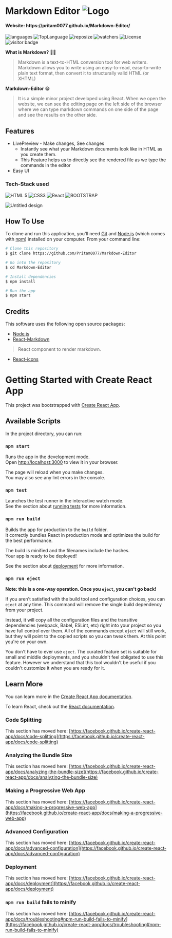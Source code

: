 
# Markdown Editor ![Logo](./public/Logo.ico)
 
<h4>Website: https://pritam0077.github.io/Markdown-Editor/ </h4> 

![languages](https://img.shields.io/github/languages/count/Pritam0077/Markdown-Editor?color=yellow)
![TopLanguage](https://img.shields.io/github/languages/top/Pritam0077/Markdown-Editor?color=red)
![reposize](https://img.shields.io/github/repo-size/Pritam0077/Markdown-Editor?color=success)
![watchers](https://img.shields.io/github/watchers/Pritam0077/Markdown-Editor?style=social)
![License](https://img.shields.io/github/license/Pritam0077/Markdown-Editor)
![visitor badge](https://shields-io-visitor-counter.herokuapp.com/badge?page=Pritam0077.Markdown-Editor)

**What is Markdown?** 🤔🤔
> Markdown is a text-to-HTML conversion tool for web writers. Markdown allows you to write using an easy-to-read, easy-to-write plain text format, then convert it to structurally valid HTML (or XHTML)

**Markdown-Editor** 😁
>It is a simple minor project developed using React.
When we open the website, we can see the editing page on the left side of the browser where we can type markdown commands on one side of the page and see the results on the other side.

## Features 

* LivePreview - Make changes, See changes
  - Instantly see what your Markdown documents look like in HTML as you create them.
  - This Feature helps us to directly see the rendered file as we type the commands in the editor 
* Easy UI

### Tech-Stack used 

![HTML 5](https://img.shields.io/badge/HTML5-E34F26?style=for-the-badge&logo=html5&logoColor=white)
![CSS3](https://img.shields.io/badge/CSS3-1572B6?style=for-the-badge&logo=css3&logoColor=white)
![React](https://img.shields.io/badge/React-323330?style=for-the-badge&logo=react&logoColor=#61DBFB)
![BOOTSTRAP](https://img.shields.io/badge/bootstrap-CF9FFF?style=for-the-badge&logo=bootstrap&logoColor=white)
<!--  <img width="958" alt="image" src="https://user-images.githubusercontent.com/89348093/166461364-4ccae61a-551a-4318-b981-af3d1a62a34f.png"> -->

![Untitled design](https://user-images.githubusercontent.com/89348093/166949025-623f5df3-7da5-4416-878f-50a187a60454.gif)

## How To Use

To clone and run this application, you'll need [Git](https://git-scm.com) and [Node.js](https://nodejs.org/en/download/) (which comes with [npm](http://npmjs.com)) installed on your computer. From your command line:

```bash
# Clone this repository
$ git clone https://github.com/Pritam0077/Markdown-Editor

# Go into the repository
$ cd Markdown-Editor

# Install dependencies
$ npm install

# Run the app
$ npm start
```

## Credits

This software uses the following open source packages:
* [Node.js](https://nodejs.org/)
* [React-Markdown](https://github.com/remarkjs/react-markdown)
 > React component to render markdown.
* [React-icons](https://github.com/react-icons/react-icons)

# Getting Started with Create React App

This project was bootstrapped with [Create React App](https://github.com/facebook/create-react-app).

## Available Scripts

In the project directory, you can run:

### `npm start`

Runs the app in the development mode.\
Open [http://localhost:3000](http://localhost:3000) to view it in your browser.

The page will reload when you make changes.\
You may also see any lint errors in the console.

### `npm test`

Launches the test runner in the interactive watch mode.\
See the section about [running tests](https://facebook.github.io/create-react-app/docs/running-tests) for more information.

### `npm run build`

Builds the app for production to the `build` folder.\
It correctly bundles React in production mode and optimizes the build for the best performance.

The build is minified and the filenames include the hashes.\
Your app is ready to be deployed!

See the section about [deployment](https://facebook.github.io/create-react-app/docs/deployment) for more information.

### `npm run eject`

**Note: this is a one-way operation. Once you `eject`, you can't go back!**

If you aren't satisfied with the build tool and configuration choices, you can `eject` at any time. This command will remove the single build dependency from your project.

Instead, it will copy all the configuration files and the transitive dependencies (webpack, Babel, ESLint, etc) right into your project so you have full control over them. All of the commands except `eject` will still work, but they will point to the copied scripts so you can tweak them. At this point you're on your own.

You don't have to ever use `eject`. The curated feature set is suitable for small and middle deployments, and you shouldn't feel obligated to use this feature. However we understand that this tool wouldn't be useful if you couldn't customize it when you are ready for it.

## Learn More

You can learn more in the [Create React App documentation](https://facebook.github.io/create-react-app/docs/getting-started).

To learn React, check out the [React documentation](https://reactjs.org/).

### Code Splitting

This section has moved here: [https://facebook.github.io/create-react-app/docs/code-splitting](https://facebook.github.io/create-react-app/docs/code-splitting)

### Analyzing the Bundle Size

This section has moved here: [https://facebook.github.io/create-react-app/docs/analyzing-the-bundle-size](https://facebook.github.io/create-react-app/docs/analyzing-the-bundle-size)

### Making a Progressive Web App

This section has moved here: [https://facebook.github.io/create-react-app/docs/making-a-progressive-web-app](https://facebook.github.io/create-react-app/docs/making-a-progressive-web-app)

### Advanced Configuration

This section has moved here: [https://facebook.github.io/create-react-app/docs/advanced-configuration](https://facebook.github.io/create-react-app/docs/advanced-configuration)

### Deployment

This section has moved here: [https://facebook.github.io/create-react-app/docs/deployment](https://facebook.github.io/create-react-app/docs/deployment)

### `npm run build` fails to minify

This section has moved here: [https://facebook.github.io/create-react-app/docs/troubleshooting#npm-run-build-fails-to-minify](https://facebook.github.io/create-react-app/docs/troubleshooting#npm-run-build-fails-to-minify)

